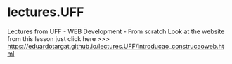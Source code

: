 # lectures.UFF
Lectures from UFF - WEB Development - From scratch 
Look at the website from this lesson just click here >>> https://eduardotargat.github.io/lectures.UFF/introducao_construcaoweb.html

